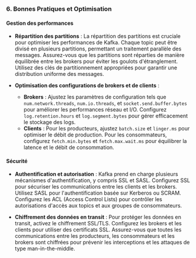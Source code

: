 ### **6. Bonnes Pratiques et Optimisation**

#### **Gestion des performances**
- **Répartition des partitions** :
  La répartition des partitions est cruciale pour optimiser les performances de Kafka. Chaque topic peut être divisé en plusieurs partitions, permettant un traitement parallèle des messages. Assurez-vous que les partitions sont réparties de manière équilibrée entre les brokers pour éviter les goulots d'étranglement. Utilisez des clés de partitionnement appropriées pour garantir une distribution uniforme des messages.

- **Optimisation des configurations de brokers et de clients** :
  - **Brokers** : Ajustez les paramètres de configuration tels que `num.network.threads`, `num.io.threads`, et `socket.send.buffer.bytes` pour améliorer les performances réseau et I/O. Configurez `log.retention.hours` et `log.segment.bytes` pour gérer efficacement le stockage des logs.
  - **Clients** : Pour les producteurs, ajustez `batch.size` et `linger.ms` pour optimiser le débit de production. Pour les consommateurs, configurez `fetch.min.bytes` et `fetch.max.wait.ms` pour équilibrer la latence et le débit de consommation.

#### **Sécurité**
- **Authentification et autorisation** :
  Kafka prend en charge plusieurs mécanismes d'authentification, y compris SSL et SASL. Configurez SSL pour sécuriser les communications entre les clients et les brokers. Utilisez SASL pour l'authentification basée sur Kerberos ou SCRAM. Configurez les ACL (Access Control Lists) pour contrôler les autorisations d'accès aux topics et aux groupes de consommateurs.

- **Chiffrement des données en transit** :
  Pour protéger les données en transit, activez le chiffrement SSL/TLS. Configurez les brokers et les clients pour utiliser des certificats SSL. Assurez-vous que toutes les communications entre les producteurs, les consommateurs et les brokers sont chiffrées pour prévenir les interceptions et les attaques de type man-in-the-middle.
